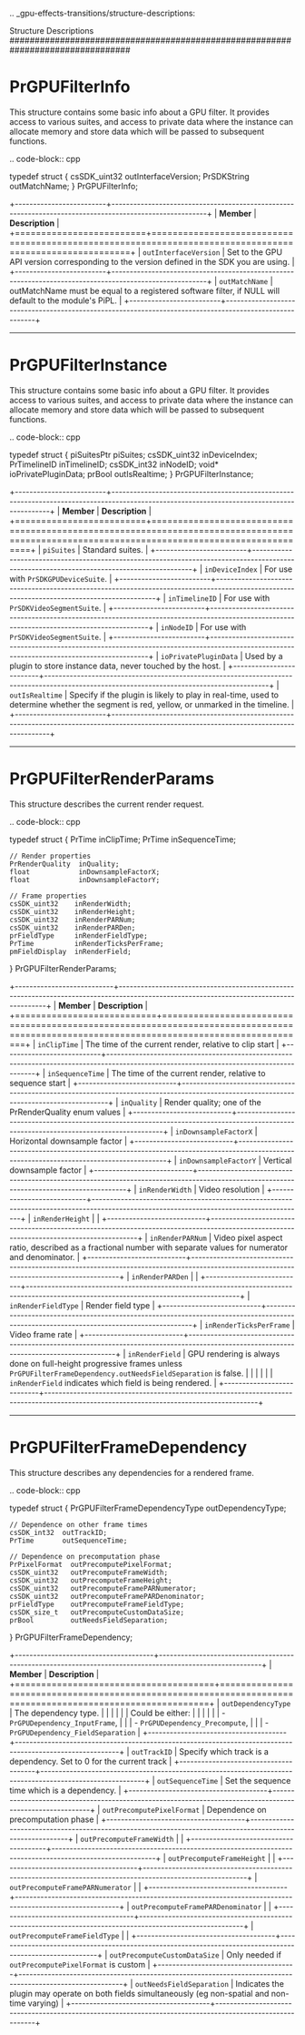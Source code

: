 .. _gpu-effects-transitions/structure-descriptions:

Structure Descriptions
################################################################################

PrGPUFilterInfo
================================================================================

This structure contains some basic info about a GPU filter. It provides access to various suites, and access to private data where the instance can allocate memory and store data which will be passed to subsequent functions.

.. code-block:: cpp

  typedef struct {
    csSDK_uint32  outInterfaceVersion;
    PrSDKString   outMatchName;
  } PrGPUFilterInfo;

+-------------------------+--------------------------------------------------------------------------------------------------------+
|       **Member**        |                                            **Description**                                             |
+=========================+========================================================================================================+
| ``outInterfaceVersion`` | Set to the GPU API version corresponding to the version defined in the SDK you are using.              |
+-------------------------+--------------------------------------------------------------------------------------------------------+
| ``outMatchName``        | outMatchName must be equal to a registered software filter, if NULL will default to the module's PiPL. |
+-------------------------+--------------------------------------------------------------------------------------------------------+

----

PrGPUFilterInstance
================================================================================

This structure contains some basic info about a GPU filter. It provides access to various suites, and access to private data where the instance can allocate memory and store data which will be passed to subsequent functions.

.. code-block:: cpp

  typedef struct {
    piSuitesPtr   piSuites;
    csSDK_uint32  inDeviceIndex;
    PrTimelineID  inTimelineID;
    csSDK_int32   inNodeID;
    void*         ioPrivatePluginData;
    prBool        outIsRealtime;
  } PrGPUFilterInstance;

+-------------------------+-------------------------------------------------------------------------------------------------------------------------------------------+
|       **Member**        |                                                              **Description**                                                              |
+=========================+===========================================================================================================================================+
| ``piSuites``            | Standard suites.                                                                                                                          |
+-------------------------+-------------------------------------------------------------------------------------------------------------------------------------------+
| ``inDeviceIndex``       | For use with ``PrSDKGPUDeviceSuite``.                                                                                                     |
+-------------------------+-------------------------------------------------------------------------------------------------------------------------------------------+
| ``inTimelineID``        | For use with ``PrSDKVideoSegmentSuite``.                                                                                                  |
+-------------------------+-------------------------------------------------------------------------------------------------------------------------------------------+
| ``inNodeID``            | For use with ``PrSDKVideoSegmentSuite``.                                                                                                  |
+-------------------------+-------------------------------------------------------------------------------------------------------------------------------------------+
| ``ioPrivatePluginData`` | Used by a plugin to store instance data, never touched by the host.                                                                       |
+-------------------------+-------------------------------------------------------------------------------------------------------------------------------------------+
| ``outIsRealtime``       | Specify if the plugin is likely to play in real-time, used to determine whether the segment is red, yellow, or unmarked in the timeline.  |
+-------------------------+-------------------------------------------------------------------------------------------------------------------------------------------+

----

PrGPUFilterRenderParams
================================================================================

This structure describes the current render request.

.. code-block:: cpp

  typedef struct {
    PrTime  inClipTime;
    PrTime  inSequenceTime;

    // Render properties
    PrRenderQuality  inQuality;
    float            inDownsampleFactorX;
    float            inDownsampleFactorY;

    // Frame properties
    csSDK_uint32    inRenderWidth;
    csSDK_uint32    inRenderHeight;
    csSDK_uint32    inRenderPARNum;
    csSDK_uint32    inRenderPARDen;
    prFieldType     inRenderFieldType;
    PrTime          inRenderTicksPerFrame;
    pmFieldDisplay  inRenderField;
  } PrGPUFilterRenderParams;

+---------------------------+----------------------------------------------------------------------------------------------------------------------------------------+
|        **Member**         |                                                            **Description**                                                             |
+===========================+========================================================================================================================================+
| ``inClipTime``            | The time of the current render, relative to clip start                                                                                 |
+---------------------------+----------------------------------------------------------------------------------------------------------------------------------------+
| ``inSequenceTime``        | The time of the current render, relative to sequence start                                                                             |
+---------------------------+----------------------------------------------------------------------------------------------------------------------------------------+
| ``inQuality``             | Render quality; one of the PrRenderQuality enum values                                                                                 |
+---------------------------+----------------------------------------------------------------------------------------------------------------------------------------+
| ``inDownsampleFactorX``   | Horizontal downsample factor                                                                                                           |
+---------------------------+----------------------------------------------------------------------------------------------------------------------------------------+
| ``inDownsampleFactorY``   | Vertical downsample factor                                                                                                             |
+---------------------------+----------------------------------------------------------------------------------------------------------------------------------------+
| ``inRenderWidth``         | Video resolution                                                                                                                       |
+---------------------------+----------------------------------------------------------------------------------------------------------------------------------------+
| ``inRenderHeight``        |                                                                                                                                        |
+---------------------------+----------------------------------------------------------------------------------------------------------------------------------------+
| ``inRenderPARNum``        | Video pixel aspect ratio, described as a fractional number with separate values for numerator and denominator.                         |
+---------------------------+----------------------------------------------------------------------------------------------------------------------------------------+
| ``inRenderPARDen``        |                                                                                                                                        |
+---------------------------+----------------------------------------------------------------------------------------------------------------------------------------+
| ``inRenderFieldType``     | Render field type                                                                                                                      |
+---------------------------+----------------------------------------------------------------------------------------------------------------------------------------+
| ``inRenderTicksPerFrame`` | Video frame rate                                                                                                                       |
+---------------------------+----------------------------------------------------------------------------------------------------------------------------------------+
| ``inRenderField``         | GPU rendering is always done on full-height progressive frames unless ``PrGPUFilterFrameDependency.outNeedsFieldSeparation`` is false. |
|                           |                                                                                                                                        |
|                           | ``inRenderField`` indicates which field is being rendered.                                                                             |
+---------------------------+----------------------------------------------------------------------------------------------------------------------------------------+

----

PrGPUFilterFrameDependency
================================================================================

This structure describes any dependencies for a rendered frame.

.. code-block:: cpp

  typedef struct {
    PrGPUFilterFrameDependencyType  outDependencyType;

    // Dependence on other frame times
    csSDK_int32  outTrackID;
    PrTime       outSequenceTime;

    // Dependence on precomputation phase
    PrPixelFormat  outPrecomputePixelFormat;
    csSDK_uint32   outPrecomputeFrameWidth;
    csSDK_uint32   outPrecomputeFrameHeight;
    csSDK_uint32   outPrecomputeFramePARNumerator;
    csSDK_uint32   outPrecomputeFramePARDenominator;
    prFieldType    outPrecomputeFrameFieldType;
    csSDK_size_t   outPrecomputeCustomDataSize;
    prBool         outNeedsFieldSeparation;
  } PrGPUFilterFrameDependency;

+--------------------------------------+----------------------------------------------------------------------------------------------------------+
|              **Member**              |                                             **Description**                                              |
+======================================+==========================================================================================================+
| ``outDependencyType``                | The dependency type.                                                                                     |
|                                      |                                                                                                          |
|                                      | Could be either:                                                                                         |
|                                      |                                                                                                          |
|                                      | - ``PrGPUDependency_InputFrame``,                                                                        |
|                                      | - ``PrGPUDependency_Precompute``,                                                                        |
|                                      | - ``PrGPUDependency_FieldSeparation``                                                                    |
+--------------------------------------+----------------------------------------------------------------------------------------------------------+
| ``outTrackID``                       | Specify which track is a dependency. Set to 0 for the current track                                      |
+--------------------------------------+----------------------------------------------------------------------------------------------------------+
| ``outSequenceTime``                  | Set the sequence time which is a dependency.                                                             |
+--------------------------------------+----------------------------------------------------------------------------------------------------------+
| ``outPrecomputePixelFormat``         | Dependence on precomputation phase                                                                       |
+--------------------------------------+----------------------------------------------------------------------------------------------------------+
| ``outPrecomputeFrameWidth``          |                                                                                                          |
+--------------------------------------+----------------------------------------------------------------------------------------------------------+
| ``outPrecomputeFrameHeight``         |                                                                                                          |
+--------------------------------------+----------------------------------------------------------------------------------------------------------+
| ``outPrecomputeFramePARNumerator``   |                                                                                                          |
+--------------------------------------+----------------------------------------------------------------------------------------------------------+
| ``outPrecomputeFramePARDenominator`` |                                                                                                          |
+--------------------------------------+----------------------------------------------------------------------------------------------------------+
| ``outPrecomputeFrameFieldType``      |                                                                                                          |
+--------------------------------------+----------------------------------------------------------------------------------------------------------+
| ``outPrecomputeCustomDataSize``      | Only needed if ``outPrecomputePixelFormat`` is custom                                                    |
+--------------------------------------+----------------------------------------------------------------------------------------------------------+
| ``outNeedsFieldSeparation``          | Indicates the plugin may operate on both fields simultaneously (eg non-spatial and non-time varying)     |
+--------------------------------------+----------------------------------------------------------------------------------------------------------+
